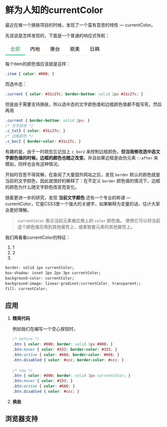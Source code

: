 # 鲜为人知的currentColor

最近在做一个换肤项目的时候，发现了一个蛮有意思的特性 — currentColor。

先说说是怎样发现的，下面是一个普通的响应式导航：

 ![nav](https://raw.githubusercontent.com/ImBryanZhang/currentColor/master/img/nav.jpg)

每个item的颜色值应该就是这样：

``` css
.item { color: #000; }
```

而选中态：

``` css
.current { color: #31c27c; border-bottom: solid 2px #31c27c; }
```

但是由于需要支持换肤，所以选中态的文字颜色值和边框颜色值都不能写死，然后再用

``` css
.current { border-bottom: solid 2px; }
/* 文字颜色 */
.c_txt3 { color: #31c27c; }
/* 边框颜色 */
.c_bor2 { border-color: #31c27c; }
```

有趣的是，由于一时疏忽忘记加上 `c_bor2` 来控制边框颜色，**但当我修改选中态文字颜色值的时候，边框的颜色也随之改变**。并且如果边框是由伪元素 `::after` 来模拟，同样也会有这种情况。

开始时百思不得其解，在查阅了大量国外网站之后，发现 `border` 默认的颜色就是当前的文字颜色，因此就很好的解释了：在不定义 `border` 颜色值的情况下，边框的颜色为什么随文字颜色改变而变化。

随着更进一步的研究，发现 **当前文字颜色** 还有一个专业的称谓 — currentColor，它是CSS3里一个强大的关键字，如果解释为变量的话，估计大家会更好理解。



> `currentColor` 表示当前元素被应用上的 `color` 颜色值。 使用它可以将当前这个颜色值应用到其他属性上，或者嵌套元素的其他属性上。

我们再看看currentColor的特征：

1. 1
2. 2
3. ​

``` css
border: solid 1px currentColor;
box-shadow: inset 2px 2px 3px currentColor;
background-color: currentColor;
background-image: linear-gradient(currentColor, transparent);
fill: currentColor; 
```



## 应用

1. **精简代码**
   
   例如我们在编写一个空心按钮时，
   
   ``` css
   /* before */
   .btn { color: #000; border: solid 1px #000; }
   .btn:hover { color: #333; border-color: #333; }
   .btn:active { color: #666; border-color: #666; }
   .btn.disabled { color: #ccc; border-color: #ccc; }
   
   /* now */
   .btn { color: #000; border: solid 1px currentColor; }
   .btn:hover { color: #333; }
   .btn:active { color: #666; }
   .btn.disabled { color: #ccc; }
   ```
   
2. **换肤**



## 浏览器支持

